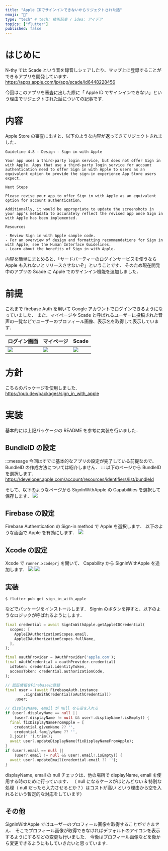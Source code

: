 ```yaml
---
title: "Apple IDでサインインできないからリジェクトされた話"
emoji: "💨"
type: "tech" # tech: 技術記事 / idea: アイデア
topics: ["flutter"]
published: false
---
```


# はじめに
N-thy では Scade という音を録音しシェアしたり、マップ上に登録することができるアプリを開発しています．
https://apps.apple.com/jp/app/scade/id6448228456

今回はこのアプリを審査に出した際に「 Apple ID でサインインできない」という理由でリジェクトされた話についての記事です．

# 内容
Apple Store の審査に出すと、以下のような内容が返ってきてリジェクトされました．
```
Guideline 4.8 - Design - Sign in with Apple

Your app uses a third-party login service, but does not offer Sign in with Apple. Apps that use a third-party login service for account authentication need to offer Sign in with Apple to users as an equivalent option to provide the sign-in experience App Store users expect.

Next Steps

Please revise your app to offer Sign in with Apple as an equivalent option for account authentication.

Additionally, it would be appropriate to update the screenshots in your app's metadata to accurately reflect the revised app once Sign in with Apple has been implemented.

Resources

- Review Sign in with Apple sample code.
- For an overview of design and formatting recommendations for Sign in with Apple, see the Human Interface Guidelines.
- Learn about the benefits of Sign in with Apple.
```

内容を簡単にまとめると、「サードパーティーのログインサービスを使うなら Apple も入れないとリリースさせないぞ」ということです．
そのため現在開発中のアプリの Scade に Apple でのサインイン機能を追加しました．

# 前提
これまで firebase Auth を用いて Google アカウントでログインできるようになっていました．
また、マイページや Scade と呼ばれるユーザーに投稿された音声の一覧などでユーザーのプロフィール画像、表示名を取得して表示しています．

| ログイン画面 | マイページ | Scade |
| --- | --- | --- |
| ![](https://storage.googleapis.com/zenn-user-upload/eb04cd6d0ab3-20230525.jpeg) | ![](https://storage.googleapis.com/zenn-user-upload/f179ba5dc9a0-20230525.jpeg) | ![](https://storage.googleapis.com/zenn-user-upload/8164ed21ff54-20230525.jpeg) |

# 方針
こちらのパッケージを使用しました．
https://pub.dev/packages/sign_in_with_apple

# 実装
基本的には上記パッケージの README を参考に実装を行いました．
## BundleID の設定
:::message
今回はすでに基本的なアプリの設定が完了している前提なので、 BundleID の作成方法については紹介しません．
:::
以下のページから BundleID を選択します．
https://developer.apple.com/account/resources/identifiers/list/bundleId

そして、以下のようなページから SignInWithApple の Capabilities を選択して保存します．
![](https://storage.googleapis.com/zenn-user-upload/d16b4e8f535e-20230621.png)

## Firebase の設定
Firebase Authentication の Sign-in method で Apple を選択します．
以下のような画面で Apple を有効にします．
![](https://storage.googleapis.com/zenn-user-upload/755d4f69c48a-20230621.png)

## Xcode の設定
Xcode で `runner.xcodeprj` を開いて、 Capability から SignInWithApple を追加します．
![](https://storage.googleapis.com/zenn-user-upload/62a4e9b8da91-20230621.png)
![](https://storage.googleapis.com/zenn-user-upload/c45e7433fae6-20230621.png)

## 実装
```
$ flutter pub get sign_in_with_apple
```
などでパッケージをインストールします．
Signin のボタンを押すと、以下のようなロジックが呼ばれるようにします．
```dart
final credential = await SignInWithApple.getAppleIDCredential(
  scopes: [
    AppleIDAuthorizationScopes.email,
    AppleIDAuthorizationScopes.fullName,
  ],
);

final oauthProvider = OAuthProvider('apple.com');
final oAuthCredential = oauthProvider.credential(
  idToken: credential.identityToken,
  accessToken: credential.authorizationCode,
);

// 認証情報をFirebaseに登録
final user = (await FirebaseAuth.instance
        .signInWithCredential(oAuthCredential))
    .user;

// displayName, email が null なら空を入れる
if (user?.displayName == null ||
    (user?.displayName != null && user!.displayName!.isEmpty)) {
  final fixDisplayNameFromApple = [
    credential.givenName ?? '',
    credential.familyName ?? '',
  ].join(' ').trim();
  await user?.updateDisplayName(fixDisplayNameFromApple);
}
if (user?.email == null ||
    (user?.email != null && user!.email!.isEmpty)) {
  await user?.updateEmail(credential.email ?? '');
}
```

displayName, email の null チェックは、他の場所で displayName, email を使用する時のために行っています．
（ null になるケースがほとんどない & 特別な処理（ null だったら入力させるとか？）はコストが高い という理由から空を入れるという暫定的な対応をしています）

## その他
SignInWithApple ではユーザーのプロフィール画像を取得することができません．
そこでプロフィール画像が取得できなければデフォルトのアイコンを表示するようにするなどの変更も行いました．
今後はプロフィール画像などを後から変更できるようにもしていきたいと思っています．

